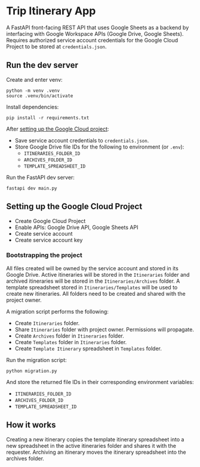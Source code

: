# Trip Itinerary App

A FastAPI front-facing REST API that uses Google Sheets as a backend by interfacing with Google Workspace APIs (Google Drive, Google Sheets). Requires authorized service account credentials for the Google Cloud Project to be stored at `credentials.json`.

## Run the dev server

Create and enter venv:

```shell
python -m venv .venv
source .venv/bin/activate
```

Install dependencies:

```shell
pip install -r requirements.txt
```

After [setting up the Google Cloud project](#setting-up-the-google-cloud-project):

- Save service account credentials to `credentials.json`.
- Store Google Drive file IDs for the following to environment (or `.env`):
  - `ITINERARIES_FOLDER_ID`
  - `ARCHIVES_FOLDER_ID`
  - `TEMPLATE_SPREADSHEET_ID`

Run the FastAPI dev server:

```shell
fastapi dev main.py
```

## Setting up the Google Cloud Project

- Create Google Cloud Project
- Enable APIs: Google Drive API, Google Sheets API
- Create service account
- Create service account key

### Bootstrapping the project

All files created will be owned by the service account and stored in its Google Drive. Active itineraries will be stored in the `Itineraries` folder and archived itineraries will be stored in the `Itineraries/Archives` folder. A template spreadsheet stored in `Itineraries/Templates` will be used to create new itineraries. All folders need to be created and shared with the project owner.

A migration script performs the following:

- Create `Itineraries` folder.
- Share `Itineraries` folder with project owner. Permissions will propagate.
- Create `Archives` folder in `Itineraries` folder.
- Create `Templates` folder in `Itineraries` folder.
- Create `Template Itinerary` spreadsheet in `Templates` folder.

Run the migration script:

```shell
python migration.py
```

And store the returned file IDs in their corresponding environment variables:

- `ITINERARIES_FOLDER_ID`
- `ARCHIVES_FOLDER_ID`
- `TEMPLATE_SPREADSHEET_ID`

## How it works

Creating a new itinerary copies the template itinerary spreadsheet into a new spreadsheet in the active itineraries folder and shares it with the requester. Archiving an itinerary moves the itinerary spreadsheet into the archives folder.
